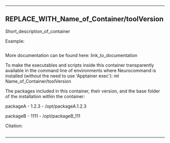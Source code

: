 
----------------------------------
## REPLACE_WITH_Name_of_Container/toolVersion ##
Short_description_of_container

Example:
```
```

More documentation can be found here: link_to_documentation

To make the executables and scripts inside this container transparently available in the command line of environments where Neurocommand is installed (without the need to use 'Apptainer exec'): ml Name_of_Container/toolVersion

The packages included in this container, their version, and the base folder of the installation within the container:

packageA - 1.2.3 - /opt/packageA.1.2.3

packageB - 1111 - /opt/packageB_111

Citation:
```

```

----------------------------------
